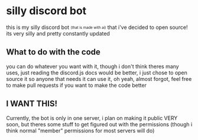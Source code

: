 # silly discord bot
this is my silly discord bot <sub><sup>(that is made with ai)</sup></sub> that i've decided to open source! its very silly and pretty constantly updated


## What to do with the code
you can do whatever you want with it, though i don't think theres many uses, just reading the discord.js docs would be better, i just chose to open source it so anyone that needs it can use it, oh yeah, almost forgot, feel free to make pull requests if you want to make the code better

## I WANT THIS!
Currently, the bot is only in one server, i plan on making it public VERY soon, but theres some stuff to get figured out with the permissions (though i think normal "member" permissions for most servers will do)
